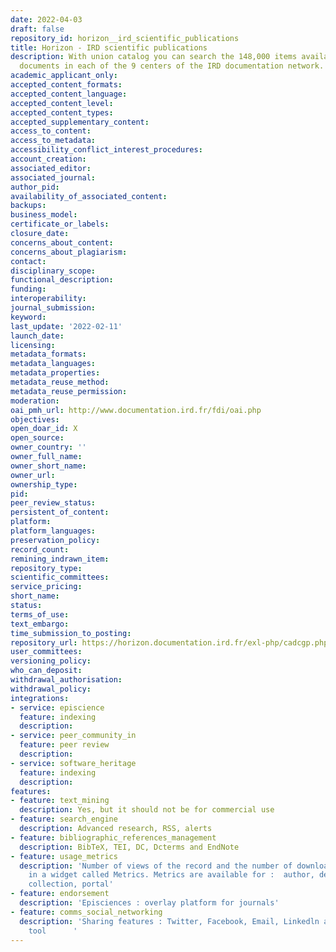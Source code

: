 ```yaml
---
date: 2022-04-03
draft: false
repository_id: horizon__ird_scientific_publications
title: Horizon - IRD scientific publications
description: With union catalog you can search the 148,000 items available and locates
  documents in each of the 9 centers of the IRD documentation network.
academic_applicant_only:
accepted_content_formats:
accepted_content_language:
accepted_content_level:
accepted_content_types:
accepted_supplementary_content:
access_to_content:
access_to_metadata:
accessibility_conflict_interest_procedures:
account_creation:
associated_editor:
associated_journal:
author_pid:
availability_of_associated_content:
backups:
business_model:
certificate_or_labels:
closure_date:
concerns_about_content:
concerns_about_plagiarism:
contact:
disciplinary_scope:
functional_description:
funding:
interoperability:
journal_submission:
keyword:
last_update: '2022-02-11'
launch_date:
licensing:
metadata_formats:
metadata_languages:
metadata_properties:
metadata_reuse_method:
metadata_reuse_permission:
moderation:
oai_pmh_url: http://www.documentation.ird.fr/fdi/oai.php
objectives:
open_doar_id: X
open_source:
owner_country: ''
owner_full_name:
owner_short_name:
owner_url:
ownership_type:
pid:
peer_review_status:
persistent_of_content:
platform:
platform_languages:
preservation_policy:
record_count:
remining_indrawn_item:
repository_type:
scientific_committees:
service_pricing:
short_name:
status:
terms_of_use:
text_embargo:
time_submission_to_posting:
repository_url: https://horizon.documentation.ird.fr/exl-php/cadcgp.php?CMD=CHERCHE&query=1&MODELE=vues/horizon/accueil.html&AUTH=1
user_committees:
versioning_policy:
who_can_deposit:
withdrawal_authorisation:
withdrawal_policy:
integrations:
- service: episcience
  feature: indexing
  description:
- service: peer_community_in
  feature: peer review
  description:
- service: software_heritage
  feature: indexing
  description:
features:
- feature: text_mining
  description: Yes, but it should not be for commercial use
- feature: search_engine
  description: Advanced research, RSS, alerts
- feature: bibliographic_references_management
  description: BibTeX, TEI, DC, Dcterms and EndNote
- feature: usage_metrics
  description: 'Number of views of the record and the number of downloads of the file
    in a widget called Metrics. Metrics are available for :  author, depositor, structure,
    collection, portal'
- feature: endorsement
  description: 'Episciences : overlay platform for journals'
- feature: comms_social_networking
  description: 'Sharing features : Twitter, Facebook, Email, Linkedln and any communication
    tool      '
---
```



